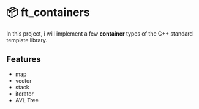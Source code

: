 
# 📦 ft_containers 

In this project, i will implement a few **container** types of the C++ standard template library.


## Features

- map
- vector
- stack
- iterator
- AVL Tree


